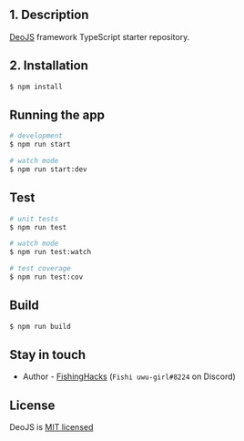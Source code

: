 ## 1. Description

[DeoJS](https://github.com/FishingHacks/DeoJS) framework TypeScript starter repository.

## 2. Installation

```bash
$ npm install
```

## Running the app

```bash
# development
$ npm run start

# watch mode
$ npm run start:dev
```

## Test

```bash
# unit tests
$ npm run test

# watch mode
$ npm run test:watch

# test coverage
$ npm run test:cov
```

## Build

```bash
$ npm run build
```

## Stay in touch

- Author - [FishingHacks](https://github.com/FishingHacks) (`Fishi uwu-girl#8224` on Discord)

## License

DeoJS is [MIT licensed](https://github.com/fishinghacks/deojs/blob/master/LICENSE)